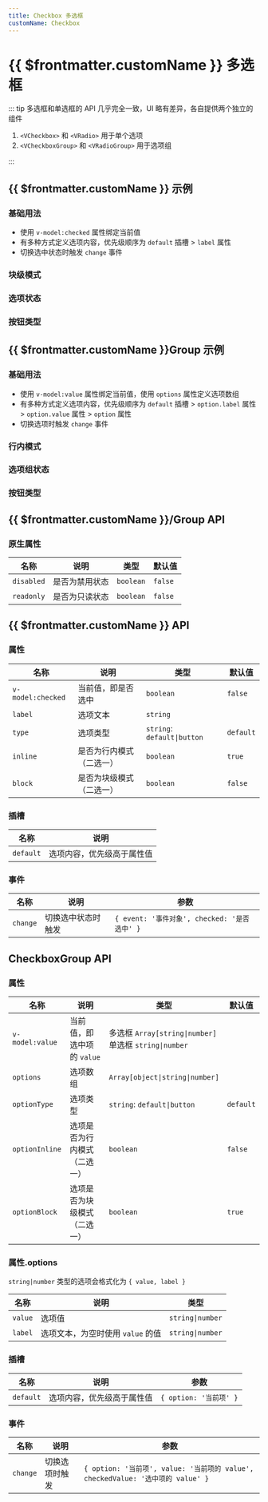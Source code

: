 ```yaml
---
title: Checkbox 多选框
customName: Checkbox
---
```


# {{ $frontmatter.customName }} 多选框

::: tip
多选框和单选框的 API 几乎完全一致，UI 略有差异，各自提供两个独立的组件

1. `<VCheckbox>` 和 `<VRadio>` 用于单个选项
2. `<VCheckboxGroup>` 和 `<VRadioGroup>` 用于选项组

:::

## {{ $frontmatter.customName }} 示例

<!--@include: @/component/@parts/demo-component.md-->

### 基础用法

- 使用 `v-model:checked` 属性绑定当前值
- 有多种方式定义选项内容，优先级顺序为 `default` 插槽 > `label` 属性
- 切换选中状态时触发 `change` 事件

<preview path="@docs/component/checkbox/demos/option.vue"></preview>

### 块级模式

<preview path="@docs/component/checkbox/demos/option-display.vue"></preview>

### 选项状态

<preview path="@docs/component/checkbox/demos/option-state.vue"></preview>

### 按钮类型

<preview path="@docs/component/checkbox/demos/option-type.vue"></preview>

## {{ $frontmatter.customName }}Group 示例

### 基础用法

- 使用 `v-model:value` 属性绑定当前值，使用 `options` 属性定义选项数组
- 有多种方式定义选项内容，优先级顺序为 `default` 插槽 > `option.label` 属性 > `option.value` 属性 > `option` 属性
- 切换选项时触发 `change` 事件

<preview path="@docs/component/checkbox/demos/group.vue"></preview>

### 行内模式

<preview path="@docs/component/checkbox/demos/group-display.vue"></preview>

### 选项组状态

<preview path="@docs/component/checkbox/demos/group-state.vue"></preview>

### 按钮类型

<preview path="@docs/component/checkbox/demos/group-type.vue"></preview>

## {{ $frontmatter.customName }}/Group API

### 原生属性

<!--@include: @/component/@parts/api-native.md-->

| 名称       | 说明           | 类型      | 默认值  |
| ---------- | -------------- | --------- | ------- |
| `disabled` | 是否为禁用状态 | `boolean` | `false` |
| `readonly` | 是否为只读状态 | `boolean` | `false` |

## {{ $frontmatter.customName }} API

### 属性

| 名称              | 说明                     | 类型                        | 默认值    |
| ----------------- | ------------------------ | --------------------------- | --------- |
| `v-model:checked` | 当前值，即是否选中       | `boolean`                   | `false`   |
| `label`           | 选项文本                 | `string`                    |           |
| `type`            | 选项类型                 | `string`: `default\|button` | `default` |
| `inline`          | 是否为行内模式（二选一） | `boolean`                   | `true`    |
| `block`           | 是否为块级模式（二选一） | `boolean`                   | `false`   |

### 插槽

| 名称      | 说明                       |
| --------- | -------------------------- |
| `default` | 选项内容，优先级高于属性值 |

### 事件

| 名称     | 说明               | 参数                                         |
| -------- | ------------------ | -------------------------------------------- |
| `change` | 切换选中状态时触发 | `{ event: '事件对象', checked: '是否选中' }` |

## CheckboxGroup API

### 属性

| 名称            | 说明                         | 类型                                                        | 默认值    |
| --------------- | ---------------------------- | ----------------------------------------------------------- | --------- |
| `v-model:value` | 当前值，即选中项的 `value`   | 多选框 `Array[string\|number]` <br> 单选框 `string\|number` |           |
| `options`       | 选项数组                     | `Array[object\|string\|number]`                             |           |
| `optionType`    | 选项类型                     | `string`: `default\|button`                                 | `default` |
| `optionInline`  | 选项是否为行内模式（二选一） | `boolean`                                                   | `false`   |
| `optionBlock`   | 选项是否为块级模式（二选一） | `boolean`                                                   | `true`    |

### 属性.options

`string|number` 类型的选项会格式化为 `{ value, label }`

| 名称    | 说明                              | 类型             |
| ------- | --------------------------------- | ---------------- |
| `value` | 选项值                            | `string\|number` |
| `label` | 选项文本，为空时使用 `value` 的值 | `string\|number` |

### 插槽

| 名称      | 说明                       | 参数                   |
| --------- | -------------------------- | ---------------------- |
| `default` | 选项内容，优先级高于属性值 | `{ option: '当前项' }` |

### 事件

| 名称     | 说明           | 参数                                                                            |
| -------- | -------------- | ------------------------------------------------------------------------------- |
| `change` | 切换选项时触发 | `{ option: '当前项', value: '当前项的 value', checkedValue: '选中项的 value' }` |
